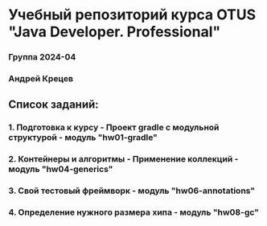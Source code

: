 # Учебный репозиторий курса OTUS "Java Developer. Professional"

### Группа 2024-04
### Андрей Крецев

## Список заданий:
### 1. Подготовка к курсу - Проект gradle с модульной структурой - модуль "hw01-gradle"
### 2. Контейнеры и алгоритмы - Применение коллекций - модуль "hw04-generics"
### 3. Свой тестовый фреймворк - модуль "hw06-annotations"
### 4. Определение нужного размера хипа - модуль "hw08-gc"